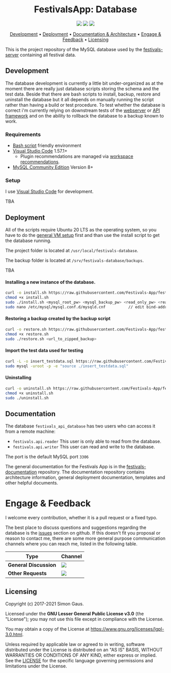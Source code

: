 <h1 align="center">
    FestivalsApp: Database
</h1>

<p align="center">
   <a href="https://github.com/Festivals-App/festivals-database/commits/" title="Last Commit"><img src="https://img.shields.io/github/last-commit/Festivals-App/festivals-database?style=flat"></a>
   <a href="https://github.com/festivals-app/festivals-database/issues" title="Open Issues"><img src="https://img.shields.io/github/issues/festivals-app/festivals-database?style=flat"></a>
   <a href="./LICENSE" title="License"><img src="https://img.shields.io/github/license/festivals-app/festivals-database.svg"></a>
</p>

<p align="center">
    <a href="#development">Development</a> •
    <a href="#deployment">Deployment</a> • 
    <a href="#documentation-architecture">Documentation & Architecture</a> •
    <a href="#Engage--feedback">Engage & Feedback</a> •
    <a href="#licensing">Licensing</a>
</p>

This is the project repository of the MySQL database used by the [festivals-server](https://github.com/festivals-app/festivals-server) containing all festival data.

## Development

The database development is currently a little bit under-organized as at the moment there are really just database scripts storing the schema and the test data. 
Beside that there are bash scripts to install, backup, restore and uninstall the database but it all depends on manually running the script rather than having a 
build or test procedure. To test whether the database is correct i'm currently relying on downstream tests of the [webserver](https://github.com/Festivals-App/festivals-server) 
or [API framework](https://github.com/Festivals-App/festivals-api-ios) and on the ability to rollback the database to a backup known to work.

### Requirements

- [Bash script](https://en.wikipedia.org/wiki/Bash_(Unix_shell)) friendly environment
- [Visual Studio Code](https://code.visualstudio.com/download) 1.57.1+
    * Plugin recommendations are managed via [workspace recommendations](https://code.visualstudio.com/docs/editor/extension-marketplace#_recommended-extensions).
- [MySQL Community Edition](https://www.mysql.com/de/products/community/) Version 8+ 

### Setup

I use [Visual Studio Code](https://code.visualstudio.com/download) for development.

TBA


## Deployment

All of the scripts require Ubuntu 20 LTS as the operating system, so you have to do the [general VM setup](https://github.com/Festivals-App/festivals-documentation/tree/master/deployment/general-vm-setup) first and than use the install script to get the database running.

The project folder is located at `/usr/local/festivals-database`.

The backup folder is located at `/srv/festivals-database/backups`.

TBA

#### Installing a new instance of the database. 
```bash
curl -o install.sh https://raw.githubusercontent.com/Festivals-App/festivals-database/main/operation/install.sh
chmod +x install.sh
sudo ./install.sh <mysql_root_pw> <mysql_backup_pw> <read_only_pw> <read_write_pw>
sudo nano /etc/mysql/mysql.conf.d/mysqld.cnf          // edit bind-address=<private-ip>
```

#### Restoring a backup created by the backup script
```bash
curl -o restore.sh https://raw.githubusercontent.com/Festivals-App/festivals-database/main/operation/restore.sh
chmod +x restore.sh
sudo ./restore.sh <url_to_zipped_backup>
```

#### Import the test data used for testing
```bash
curl -L -o insert_testdata.sql https://raw.githubusercontent.com/Festivals-App/festivals-database/main/database_scripts/insert_testdata.sql
sudo mysql -uroot -p -e "source ./insert_testdata.sql"
```

#### Uninstalling
```bash
curl -o uninstall.sh https://raw.githubusercontent.com/Festivals-App/festivals-database/main/operation/uninstall.sh
chmod +x uninstall.sh
sudo ./uninstall.sh
```


## Documentation

The database `festivals_api_database` has two users who can access it from a remote machine:

- `festivals.api.reader` This user is only able to read from the database.
- `festivals.api.writer` This user can read and write to the database.

The port is the default MySQL port `3306`

The general documentation for the Festivals App is in the [festivals-documentation](https://github.com/festivals-app/festivals-documentation) repository. 
The documentation repository contains architecture information, general deployment documentation, templates and other helpful documents.

# Engage & Feedback

I welcome every contribution, whether it is a pull request or a fixed typo.

The best place to discuss questions and suggestions regarding the database is the [issues](https://github.com/festivals-app/festivals-database/issues/) section on github. If this doesn't fit you proposal or reason to contact me, there are some more general purpose communication channels where you can reach me, listed in the following table.

| Type                     | Channel                                                |
| ------------------------ | ------------------------------------------------------ |
| **General Discussion**   | <a href="https://github.com/festivals-app/festivals-documentation/issues/new/choose" title="General Discussion"><img src="https://img.shields.io/github/issues/festivals-app/festivals-documentation/question.svg?style=flat-square"></a> </a>   |
| **Other Requests**    | <a href="mailto:simon.cay.gaus@gmail.com" title="Email me"><img src="https://img.shields.io/badge/email-Simon-green?logo=mail.ru&style=flat-square&logoColor=white"></a>   |


## Licensing

Copyright (c) 2017-2021 Simon Gaus.

Licensed under the **GNU Lesser General Public License v3.0** (the "License"); you may not use this file except in compliance with the License.

You may obtain a copy of the License at https://www.gnu.org/licenses/lgpl-3.0.html.

Unless required by applicable law or agreed to in writing, software distributed under the License is distributed on an "AS IS" BASIS, WITHOUT WARRANTIES OR CONDITIONS OF ANY KIND, either express or implied. See the [LICENSE](./LICENSE) for the specific language governing permissions and limitations under the License.
